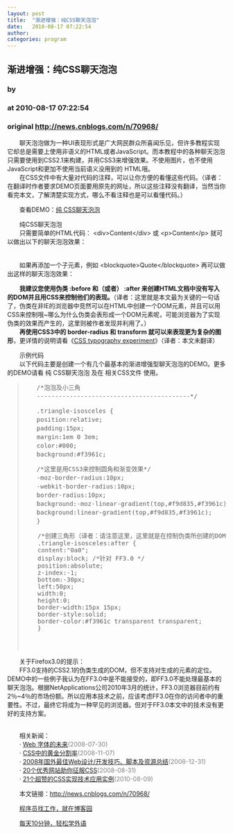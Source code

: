 ```yaml
---
layout: post
title:  "渐进增强：纯CSS聊天泡泡"
date:   2010-08-17 07:22:54
author: 
categories: program
---
```


## 渐进增强：纯CSS聊天泡泡
### by 
### at 2010-08-17 07:22:54
### original <http://news.cnblogs.com/n/70968/>

<p>　　聊天泡泡做为一种UI表现形式是广大网民群众所喜闻乐见，但许多教程实现它却总是需要上使用非语义的HTML或者JavaScript。而本教程中的各种聊天泡泡只需要使用到CSS2.1来构建，并用CSS3来增强效果。不使用图片，也不使用JavaScript和更加不使用当前语义没用到的 HTML哦。<br>　　在<span>CSS</span>文件中有大量对代码的注释，可以让你方便的看懂这些代码。（译者：在翻译时作者要求DEMO页面要用原先的网址，所以这些注释没有翻译，当然当你看完本文，了解清楚实现方式，哪么不看注释也是可以看懂代码。）</p>
<p>　　查看DEMO：<a href="http://nicolasgallagher.com/demo/pure-css-speech-bubbles/bubbles.html">纯 CSS聊天泡泡</a></p>
<p>　　纯<span>CSS</span>聊天泡泡<br>　　只需要简单的HTML代码： &lt;div&gt;Content&lt;/div&gt; 或 &lt;p&gt;Content&lt;/p&gt; 就可以做出以下的聊天泡泡效果：<br><img style="display:block;margin-left:auto;margin-right:auto" src="http://pic002.cnblogs.com/img/%e4%b8%95%e5%ad%90/201008/2010081707242594.jpg" alt=""><br><br>　　如果再添加一个子元素，例如 &lt;blockquote&gt;Quote&lt;/blockquote&gt; 再可以做出这样的聊天泡泡效果：<br><img style="display:block;margin-left:auto;margin-right:auto" src="http://pic002.cnblogs.com/img/%e4%b8%95%e5%ad%90/201008/2010081707243937.png" alt=""></p>
<p>　　<strong>我建议您使用伪类 :before 和（或者） :after 来创建HTML文档中没有写入的DOM并且用CSS来控制他们的表现。</strong>（译者：这里就是本文最为关键的一句话了，伪类在非IE的浏览器中竞然可以在HTML中创建一个DOM元素，并且可以用CSS来控制哦~哪么为什么伪类会表形成一个DOM元素呢，可能浏览器为了实现伪类的效果而产生的，这里则被作者发现并利用了。）<br>　　<strong>再使用CSS3中的 border-radius 和 transform 就可以来表现更为复杂的图形</strong>，更详情的说明请看《<a href="http://nicolasgallagher.com/css-typography-experiment-and-browser-inconsistencies/">CSS  typography experiment</a>》（译者：本文未翻译）</p>
<p>　　示例代码<br>　　以下代码主要是创建一个有几个最基本的渐进增强型聊天泡泡的DEMO。更多的DEMO请看 纯 CSS聊天泡泡 及在 相关CSS文件 使用。</p>
<blockquote>
<pre>　　/*泡泡及小三角<br>　　------------------------------------------*/<p>　　.triangle-isosceles {<br>　　position:relative;<br>　　padding:15px;<br>　　margin:1em 0 3em;<br>　　color:#000;<br>　　background:#f3961c;</p><p>　　/*这里是用CSS3来控制圆角和渐变效果*/<br>　　-moz-border-radius:10px;<br>　　-webkit-border-radius:10px;<br>　　border-radius:10px;<br>　　background:-moz-linear-gradient(top,#f9d835,#f3961c);<br>　　background:linear-gradient(top,#f9d835,#f3961c);<br>　　}</p><p style="padding-left:30px">/*创建三角形（译者：请注意这里，这里就是在控制伪类所创建的DOM元素）*/<br>.triangle-isosceles:after {<br>content:"0a0";<br>display:block; /*针对 FF3.0 */<br>position:absolute;<br>z-index:-1;<br>bottom:-30px;<br>left:50px;<br>width:0;<br>height:0;<br>border-width:15px 15px;<br>border-style:solid;<br>border-color:#f3961c transparent transparent;<br>}</p><p> </p></pre>
</blockquote>
<p>　　关于Firefox3.0的提示：<br>　　FF3.0支持的CSS2.1的伪类生成的DOM，但不支持对生成的元素的定位。DEMO中的一些例子我认为在FF3.0中是不能接受的，即FF3.0不能处理最基本的聊天泡泡。根据NetApplications公司2010年3月的统计，FF3.0浏览器目前约有2％~4％的市场份额。所以应用本技术之前，应该考虑FF3.0在你的访问者中的重要性。不过，最终它将成为一种罕见的浏览器。但对于FF3.0本文中的技术没有更好的支持方案。</p><p><br>　　相关新闻：<br>　　· <a href="http://news.cnblogs.com/n/41360/">Web 字体的未来</a><span style="color:gray">(2008-07-30)</span><br>　　· <a href="http://news.cnblogs.com/n/43445/">CSS中的黄金分割率</a><span style="color:gray">(2008-11-07)</span><br>　　· <a href="http://news.cnblogs.com/n/44303/">2008年国外最佳Web设计/开发技巧、脚本及资源总结</a><span style="color:gray">(2008-12-31)</span><br>　　· <a href="http://news.cnblogs.com/n/41975/">20个优秀网站助你征服CSS</a><span style="color:gray">(2008-08-31)</span><br>　　· <a href="http://news.cnblogs.com/n/70361/">21个超赞的CSS实现技术应用实例</a><span style="color:gray">(2010-08-09)</span><br></p><p>　　本文链接：<a href="http://news.cnblogs.com/n/70968/">http://news.cnblogs.com/n/70968/</a></p><p>　　<a href="http://job.cnblogs.com">程序员找工作，就在博客园</a></p><p>　　<a href="http://a4.yeshj.com/rd/34138/">每天10分钟，轻松学外语</a></p><img src="http://news.cnblogs.com/news/rssclick.aspx?id=70968" width="1" height="1" alt="">